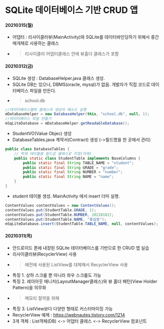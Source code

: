 # SQLite 데이터베이스 기반 CRUD 앱

#### 20210315(월)
- 어댑터 : 리사이클러뷰(MainActivity)와 SQLite를 데이터바인딩하기 위해서 중간 매개체로 사용하는 클래스
- > 리사이클러 어댑터클래스 안에 뷰홀더 클래스가 포함

#### 20210312(금)
- SQLite 생성 : DatabaseHelper.java 클래스 생성.
- SQLite DB는 있으나, DBMS(oracle, mysql)가 없음. 개발자가 직접 코드로 데이터베이스 파일을 만든다.
- > school.db

```java
//데이터베이스헬퍼 클래스의 생성자 메소드 실행
mDatabaseHelper = new DatabaseHelper(this, "school.db", null, 1);
//데이터베이스 파일 만들기
mSqLiteDatabase = mDatabaseHelper.getReadableDatabase();
```

- StudentVO(Value Objec) 생성
- DatabaseTables.java 계약서(Contract) 생성 (->필드명을 한 곳에서 관리)

```java
public class DatabaseTables {
    // 학생 테이블용 필드값 클래스로 지정(아래)
    public static class StudentTable implements BaseColumns {
        public static final String TABLE_NAME = "student";
        public static final String GRADE = "grade";
        public static final String NUMBER = "number";
        public static final String NAME = "name";
    }
}
```

- student 테이블 생성.  MainActivity 에서 insert 더미 실행.

```java
ContentValues contentValues = new ContentValues();
contentValues.put(StudentTable.GRADE, 1);
contentValues.put(StudentTable.NUMBER, 20210102);
contentValues.put(StudentTable.NAME, "홍길동");
mSqLiteDatabase.insert(StudentTable.TABLE_NAME, null, contentValues);
```

#### 20210311(목)
- 안드로이드 폰에 내장된 SQLite 데이터베이스를 기반으로 한 CRUD 앱 실습
- 리사이클러뷰(RecyclerView) 사용
- > 예전에 사용된 ListView를 대체해서 RecyclerView 사용
- 특징 1. 상하 스크롤 뿐 아니라 좌우 스크롤도 가능
- 특징 2. 레이아웃 매니저(LayoutManager클래스)와 뷰 홀더 패턴(View Holder Pattern)을 의무화
- > 메모리 절약을 위해
- 특징 3. ListView보다 다양한 형태로 커스터마이징 가능
- RecyclerView 예제 : https://webnautes.tistory.com/1214
- 3개 객체 : List객체(DB) <-> 어댑터 클래스 <-> RecyclerView 컴포넌트
